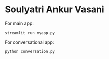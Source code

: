 # Soulyatri Ankur Vasani

For main app:
```
streamlit run myapp.py
```

For conversational app:
```
python conversation.py
```
